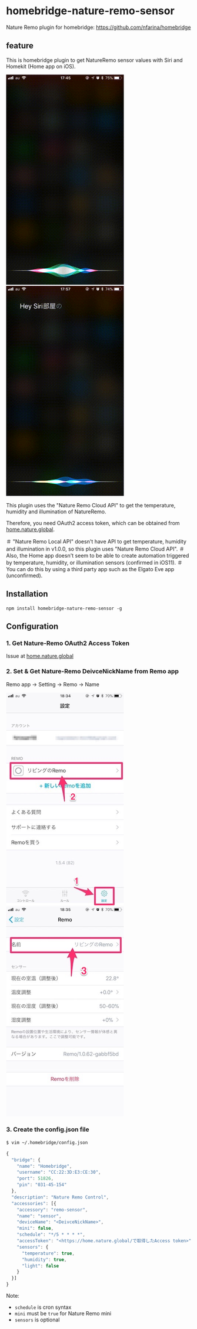 # homebridge-nature-remo-sensor

Nature Remo plugin for homebridge: https://github.com/nfarina/homebridge

## feature

This is homebridge plugin to get NatureRemo sensor values with Siri and Homekit (Home app on iOS).

![temperature](./docs/temperature.gif)
![humidity](./docs/humidity.gif)


This plugin uses the "Nature Remo Cloud API" to get the temperature, humidity and illumination of NatureRemo.

Therefore, you need OAuth2 access token, which can be obtained from [home.nature.global](https://home.nature.global/).

＃ "Nature Remo Local API" doesn't have API to get temperature, humidity and illumination in v1.0.0, so this plugin uses "Nature Remo Cloud API".
＃ Also, the Home app doesn't seem to be able to create automation triggered by temperature, humidity, or illumination sensors (confirmed in iOS11).
＃ You can do this by using a third party app such as the Elgato Eve app (unconfirmed).


## Installation

```shell
npm install homebridge-nature-remo-sensor -g
```

## Configuration

### 1. Get Nature-Remo OAuth2 Access Token

Issue at [home.nature.global](https://home.nature.global/)

### 2. Set & Get Nature-Remo DeivceNickName from Remo app

Remo app → Setting → Remo → Name

![nickname1](./docs/nickname1.jpg)
![nickname2](./docs/nickname2.jpg)



### 3. Create the config.json file
```shell
$ vim ~/.homebridge/config.json
```

```js
{
  "bridge": {
    "name": "Homebridge",
    "username": "CC:22:3D:E3:CE:30",
    "port": 51826,
    "pin": "031-45-154"
  },
  "description": "Nature Remo Control",
  "accessories": [{
    "accessory": "remo-sensor",
    "name": "sensor",
    "deviceName": "<DeivceNickName>",
    "mini": false,
    "schedule": "*/5 * * * *",
    "accessToken": "<https://home.nature.global/で取得したAccess token>",
    "sensors": {
      "temperature": true,
      "humidity": true,
      "light": false
    }
  }]
}
```

Note:
* `schedule` is cron syntax
* `mini` must be `true` for Nature Remo mini
* `sensors` is optional
